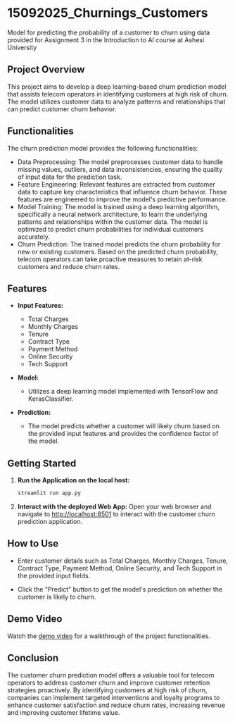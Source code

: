 # 15092025_Churnings_Customers
Model for predicting the probability of a customer to churn using data provided for Assignment 3 in the Introduction to AI course at Ashesi University

## Project Overview

This project aims to develop a deep learning-based churn prediction model that assists telecom operators in identifying customers at high risk of churn. The model utilizes customer data to analyze patterns and relationships that can predict customer churn behavior.

## Functionalities

The churn prediction model provides the following functionalities:

- Data Preprocessing: The model preprocesses customer data to handle missing values, outliers, and data inconsistencies, ensuring the quality of input data for the prediction task.
- Feature Engineering: Relevant features are extracted from customer data to capture key characteristics that influence churn behavior. These features are engineered to improve the model's predictive performance.
- Model Training: The model is trained using a deep learning algorithm, specifically a neural network architecture, to learn the underlying patterns and relationships within the customer data. The model is optimized to predict churn probabilities for individual customers accurately.
- Churn Prediction: The trained model predicts the churn probability for new or existing customers. Based on the predicted churn probability, telecom operators can take proactive measures to retain at-risk customers and reduce churn rates.
  
## Features

- **Input Features:**
  - Total Charges
  - Monthly Charges
  - Tenure
  - Contract Type
  - Payment Method
  - Online Security
  - Tech Support

- **Model:**
  - Utilizes a deep learning model implemented with TensorFlow and KerasClassifier.

- **Prediction:**
  - The model predicts whether a customer will likely churn based on the provided input features and provides the confidence factor of the model.

## Getting Started

1. **Run the Application on the local host:**
   ```bash
   streamlit run app.py
   ```

2. **Interact with the deployed Web App:**
   Open your web browser and navigate to [http://localhost:8501](http://localhost:8501) to interact with the customer churn prediction application.

## How to Use

- Enter customer details such as Total Charges, Monthly Charges, Tenure, Contract Type, Payment Method, Online Security, and Tech Support in the provided input fields.

- Click the "Predict" button to get the model's prediction on whether the customer is likely to churn.

## Demo Video

Watch the [demo video](link_to_video) for a walkthrough of the project functionalities.

## Conclusion

The customer churn prediction model offers a valuable tool for telecom operators to address customer churn and improve customer retention strategies proactively. By identifying customers at high risk of churn, companies can implement targeted interventions and loyalty programs to enhance customer satisfaction and reduce churn rates, increasing revenue and improving customer lifetime value.
